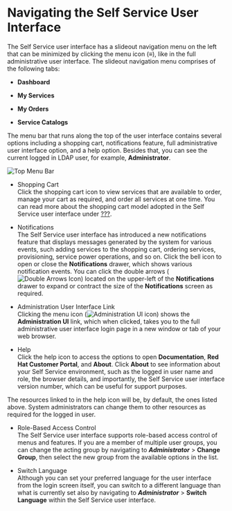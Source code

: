 # Navigating the Self Service User Interface

The Self Service user interface has a slideout navigation menu on the
left that can be minimized by clicking the menu icon (≡), like in the
full administrative user interface. The slideout navigation menu
comprises of the following tabs:

  - **Dashboard**

  - **My Services**

  - **My Orders**

  - **Service Catalogs**

The menu bar that runs along the top of the user interface contains
several options including a shopping cart, notifications feature, full
administrative user interface option, and a help option. Besides that,
you can see the current logged in LDAP user, for example,
**Administrator**.

![Top Menu Bar](ssui-menu-bar.png)

  - Shopping Cart  
    Click the shopping cart icon to view services that are available to
    order, manage your cart as required, and order all services at one
    time. You can read more about the shopping cart model adopted in the
    Self Service user interface under [???](#service-catalog-tab).

  - Notifications  
    The Self Service user interface has introduced a new notifications
    feature that displays messages generated by the system for various
    events, such adding services to the shopping cart, ordering
    services, provisioning, service power operations, and so on. Click
    the bell icon to open or close the **Notifications** drawer, which
    shows various notification events. You can click the double arrows
    (![Double Arrows Icon](SSUI_DoubleArrows_icon.png)) located on the
    upper-left of the **Notifications** drawer to expand or contract the
    size of the **Notifications** screen as required.

  - Administration User Interface Link  
    Clicking the menu icon (![Administration UI
    icon](ssui-administration-ui-icon.png)) shows the **Administration
    UI** link, which when clicked, takes you to the full administrative
    user interface login page in a new window or tab of your web
    browser.

  - Help  
    Click the help icon to access the options to open **Documentation**,
    **Red Hat Customer Portal**, and **About**. Click **About** to see
    information about your Self Service environment, such as the logged
    in user name and role, the browser details, and importantly, the
    Self Service user interface version number, which can be useful for
    support purposes.

<div class="note">

The resources linked to in the help icon will be, by default, the ones
listed above. System administrators can change them to other resources
as required for the logged in user.

</div>

  - Role-Based Access Control  
    The Self Service user interface supports role-based access control
    of menus and features. If you are a member of multiple user groups,
    you can change the acting group by navigating to ***Administrator***
    \> **Change Group**, then select the new group from the available
    options in the list.

  - Switch Language  
    Although you can set your preferred language for the user interface
    from the login screen itself, you can switch to a different language
    than what is currently set also by navigating to ***Administrator***
    \> **Switch Language** within the Self Service user interface.
